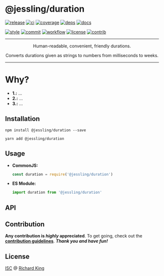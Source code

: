 # @jessling/duration

[![release][badge-npm]][url-npm]
[![ci][badge-ci]][url-ci]
[![coverage][badge-coverage]][url-coverage]
[![deps][badge-greenkeeper]][url-greenkeeper]
[![docs][badge-docs-check]][url-docs-check]

[![style][badge-style]][url-style]
[![commit][badge-commit]][url-commit]
[![workflow][badge-release]][url-release]
[![license][badge-license-isc]][url-license-doc]
[![contrib][badge-contrib]][url-contrib-doc]

---

<p align="center">
Human-readable, convenient, friendly durations.
</p>

<p align="center">
Converts durations given as strings to numbers from milliseconds to weeks.
</p>

---

# Why?

- **1.:** ...
- **2.:** ...
- **3.:** ...

## Installation

```
npm install @jessling/duration --save
```

```
yarn add @jessling/duration
```

## Usage

  - **CommonJS:**
  
    ```javascript
    const duration = require('@jessling/duration')
    ```

 - **ES Module:**

    ```javascript
    import duration from '@jessling/duration'
    ```

## API

<!--- <% api --->
<!--- api %> --->

## Contribution

**Any contribution is ***highly*** appreciated**. To get going, check out the
[**contribution guidelines**][url-contrib-doc]. ***Thank you and have fun!***

## License

[ISC][url-license-doc] @ [Richard King](https://www.richrdkng.com)

  <!--- References ======================================================== --->

  <!--- Badges -->
  [badge-npm]:         https://img.shields.io/npm/v/@jessling/duration?color=brightgreen&style=flat-square
  [badge-ci]:          https://img.shields.io/travis/jessling/duration.svg?style=flat-square
  [badge-coverage]:    https://img.shields.io/codecov/c/github/jessling/duration?style=flat-square
  [badge-greenkeeper]: https://badges.greenkeeper.io/jessling/duration.svg?style=flat-square
  [badge-docs-check]:  https://inch-ci.org/github/jessling/duration.svg?branch=master&style=flat-square
  [badge-license-isc]: https://img.shields.io/badge/license-ISC-blue.svg?style=flat-square
  [badge-contrib]:     https://img.shields.io/badge/PRs-welcome-brightgreen.svg?style=flat-square
  [badge-style]:       https://img.shields.io/badge/style-standardjs-f1d300.svg?style=flat-square
  [badge-commit]:      https://img.shields.io/badge/commit-commitizen-fe7d37.svg?style=flat-square
  [badge-release]:     https://img.shields.io/badge/release-semantic--release-e10079.svg?style=flat-square
  
  <!--- URLs --->
  [url-npm]:         https://www.npmjs.com/package/@jessling/duration
  [url-ci]:          https://travis-ci.org/jessling/duration
  [url-coverage]:    https://codecov.io/gh/jessling/duration
  [url-greenkeeper]: https://greenkeeper.io
  [url-docs-check]:  https://inch-ci.org/github/jessling/duration
  [url-style]:       https://standardjs.com
  [url-commit]:      https://commitizen.github.io/cz-cli
  [url-release]:     https://semantic-release.gitbook.io/semantic-release
  [url-license-doc]: https://github.com/jessling/duration/blob/master/LICENSE.md
  [url-contrib-doc]: https://github.com/jessling/duration/blob/master/.github/CONTRIBUTING.md
